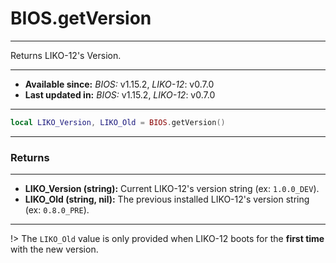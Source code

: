 # BIOS.getVersion
---

Returns LIKO-12's Version.

---

* **Available since:** _BIOS:_ v1.15.2, _LIKO-12_: v0.7.0
* **Last updated in:** _BIOS:_ v1.15.2, _LIKO-12_: v0.7.0

---

```lua
local LIKO_Version, LIKO_Old = BIOS.getVersion()
```

---
### Returns
---

* **LIKO_Version (string):** Current LIKO-12's version string (ex: `1.0.0_DEV`).
* **LIKO_Old (string, nil):** The previous installed LIKO-12's version string (ex: `0.8.0_PRE`).

---

!> The `LIKO_Old` value is only provided when LIKO-12 boots for the __first time__ with the new version.